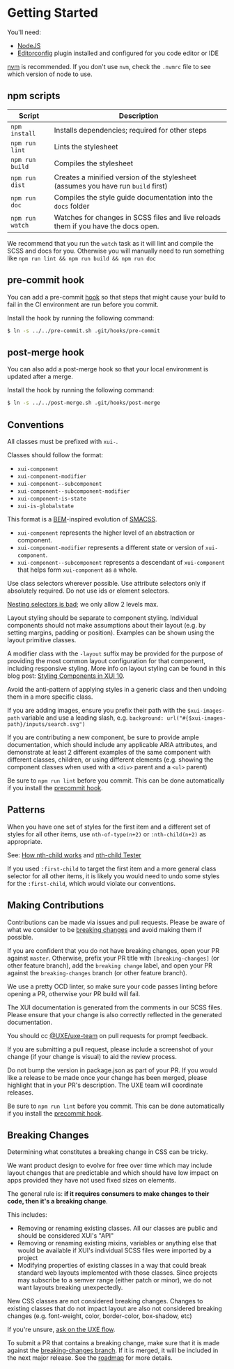 Getting Started
===============

You'll need:

 * [NodeJS](https://nodejs.org/)
 * [Editorconfig](http://editorconfig.org/) plugin installed and configured for you code editor or IDE

[nvm](https://github.com/creationix/nvm) is recommended. If you don't use `nvm`, check the `.nvmrc` file to see
which version of node to use.


npm scripts
-----------

Script          | Description
----------------|-------------
`npm install`   | Installs dependencies; required for other steps
`npm run lint`  | Lints the stylesheet
`npm run build` | Compiles the stylesheet
`npm run dist`  | Creates a minified version of the stylesheet (assumes you have run `build` first)
`npm run doc`   | Compiles the style guide documentation into the `docs` folder
`npm run watch` | Watches for changes in SCSS files and live reloads them if you have the docs open.

We recommend that you run the `watch` task as it will lint and compile the SCSS and docs for you.
Otherwise you will manually need to run something like `npm run lint && npm run build && npm run doc`


pre-commit hook
---------------

You can add a pre-commit [hook](http://git-scm.com/book/en/v2/Customizing-Git-Git-Hooks) so that steps that might cause your build to fail in the CI environment are run before you commit.

Install the hook by running the following command:

```bash
$ ln -s ../../pre-commit.sh .git/hooks/pre-commit
```


post-merge hook
---------------

You can also add a post-merge hook so that your local environment is updated after a merge.

Install the hook by running the following command:

```bash
$ ln -s ../../post-merge.sh .git/hooks/post-merge
```


Conventions
-----------

All classes must be prefixed with `xui-`.

Classes should follow the format:

 * `xui-component`
 * `xui-component-modifier`
 * `xui-component--subcomponent`
 * `xui-component--subcomponent-modifier`
 * `xui-component-is-state`
 * `xui-is-globalstate`

This format is a [BEM](https://en.bem.info/)-inspired evolution of [SMACSS](https://smacss.com/).

 * `xui-component` represents the higher level of an abstraction or component.
 * `xui-component-modifier` represents a different state or version of `xui-component`.
 * `xui-component--subcomponent` represents a descendant of `xui-component` that
   helps form `xui-component` as a whole.

Use class selectors wherever possible. Use attribute selectors only if absolutely required.
Do not use ids or element selectors.

[Nesting selectors is bad](http://markdotto.com/2015/07/20/css-nesting/); we only allow 2 levels max.

Layout styling should be separate to component styling. Individual components
should not make assumptions about their layout (e.g. by setting margins, padding or position).
Examples can be shown using the layout primitive classes.

A modifier class with the `-layout` suffix may be provided for the purpose of providing the most common layout
configuration for that component, including responsive styling. More info on layout styling can be found in this blog post: [Styling Components in XUI 10](https://confluence.inside.xero.com/x/ww0YCQ).

Avoid the anti-pattern of applying styles in a generic class and then undoing them in a
more specific class.

If you are adding images, ensure you prefix their path with the `$xui-images-path` variable and use
a leading slash, e.g. `background: url("#{$xui-images-path}/inputs/search.svg")`

If you are contributing a new component, be sure to provide ample documentation, which should include any
applicable ARIA attributes, and demonstrate at least 2 different examples of the same component with
different classes, children, or using different elements
(e.g. showing the component classes when used with a `<div>` parent and a `<ul>` parent)

Be sure to `npm run lint` before you commit. This can be done automatically if you install the [precommit hook](#precommit-hook).


Patterns
--------

When you have one set of styles for the first item and a different set of styles for all
other items, use `nth-of-type(n+2)` or `:nth-child(n+2)` as appropriate.

See: [How nth-child works](https://css-tricks.com/how-nth-child-works/) and
[nth-child Tester](https://css-tricks.com/examples/nth-child-tester/)

If you used `:first-child` to target the first item and a more general class selector for all
other items, it is likely you would need to undo some styles for the `:first-child`, which would
violate our conventions.


Making Contributions
--------------------

Contributions can be made via issues and pull requests. Please be aware of what we consider to be
[breaking changes](#breaking-changes) and avoid making them if possible.

If you are confident that you do not have breaking changes, open your PR against `master`.
Otherwise, prefix your PR title with `[breaking-changes]` (or other feature branch), add the `breaking change` label,
and open your PR against the `breaking-changes` branch (or other feature branch).

We use a pretty OCD linter, so make sure your code passes linting before opening a PR, otherwise
your PR build will fail.

The XUI documentation is generated from the comments in our SCSS files. Please ensure that your change
is also correctly reflected in the generated documentation.

You should cc [@UXE/uxe-team](https://github.dev.xero.com/orgs/UXE/teams/uxe-team)
on pull requests for prompt feedback.

If you are submitting a pull request, please include a screenshot of your change (if your change is visual)
to aid the review process.

Do not bump the version in package.json as part of your PR. If you would like a release to be made
once your change has been merged, please highlight that in your PR's description. The UXE team will
coordinate releases.

Be sure to `npm run lint` before you commit. This can be done automatically if you install the [precommit hook](#precommit-hook).


Breaking Changes
----------------

Determining what constitutes a breaking change in CSS can be tricky.

We want product design to evolve for free over time which may include layout changes that are predictable and which should
have low impact on apps provided they have not used fixed sizes on elements.

The general rule is: **if it requires consumers to make changes to their code, then it's a breaking change**.

This includes:

* Removing or renaming existing classes. All our classes are public and should be considered XUI's "API"
* Removing or renaming existing mixins, variables or anything else that would be available if XUI's individual
SCSS files were imported by a project
* Modifying properties of existing classes in a way that could break standard web layouts implemented with those classes.
Since projects may subscribe to a semver range (either patch or minor), we do not want layouts breaking unexpectedly.

New CSS classes are not considered breaking changes. Changes to existing classes that do not impact
layout are also not considered breaking changes (e.g. font-weight, color, border-color, box-shadow, etc)

If you're unsure, [ask on the UXE flow](https://www.flowdock.com/app/xero/ux-engineering).

To submit a PR that contains a breaking change, make sure that it is made against the
[breaking-changes branch](https://github.dev.xero.com/UXE/xui/tree/breaking-changes). If it is merged,
it will be included in the next major release. See the [roadmap](https://github.dev.xero.com/UXE/xui/wiki#roadmap)
for more details.
